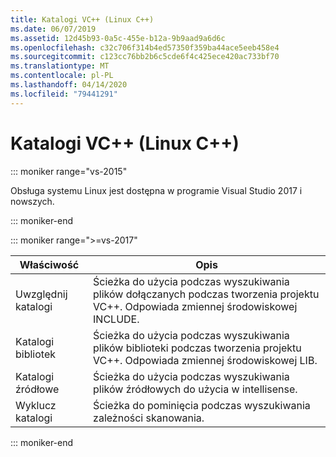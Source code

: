 ```yaml
---
title: Katalogi VC++ (Linux C++)
ms.date: 06/07/2019
ms.assetid: 12d45b93-0a5c-455e-b12a-9b9aad9a6d6c
ms.openlocfilehash: c32c706f314b4ed57350f359ba44ace5eeb458e4
ms.sourcegitcommit: c123cc76bb2b6c5cde6f4c425ece420ac733bf70
ms.translationtype: MT
ms.contentlocale: pl-PL
ms.lasthandoff: 04/14/2020
ms.locfileid: "79441291"
---
```

# <a name="vc-directories-linux-c"></a>Katalogi VC++ (Linux C++)

::: moniker range="vs-2015"

Obsługa systemu Linux jest dostępna w programie Visual Studio 2017 i nowszych.

::: moniker-end

::: moniker range=">=vs-2017"

| Właściwość | Opis |
|--|--|
| Uwzględnij katalogi | Ścieżka do użycia podczas wyszukiwania plików dołączanych podczas tworzenia projektu VC++.  Odpowiada zmiennej środowiskowej INCLUDE. |
| Katalogi bibliotek | Ścieżka do użycia podczas wyszukiwania plików biblioteki podczas tworzenia projektu VC++.  Odpowiada zmiennej środowiskowej LIB. |
| Katalogi źródłowe | Ścieżka do użycia podczas wyszukiwania plików źródłowych do użycia w intellisense. |
| Wyklucz katalogi | Ścieżka do pominięcia podczas wyszukiwania zależności skanowania. |

::: moniker-end
